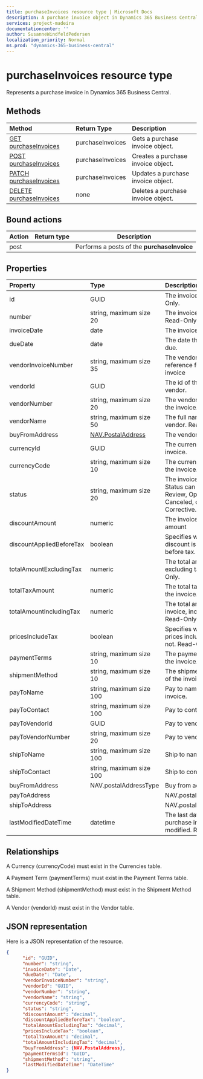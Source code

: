 ```yaml
---
title: purchaseInvoices resource type | Microsoft Docs
description: A purchase invoice object in Dynamics 365 Business Central.
services: project-madeira
documentationcenter: ''
author: SusanneWindfeldPedersen
localization_priority: Normal
ms.prod: "dynamics-365-business-central"
---
```


# purchaseInvoices resource type
Represents a purchase invoice in Dynamics 365 Business Central. 


## Methods

| Method                                                             | Return Type    |Description                     |
|:-------------------------------------------------------------------|:---------------|:-------------------------------|
|[GET purchaseInvoices](../api/dynamics-purchaseinvoice-get.md)      |purchaseInvoices|Gets a purchase invoice object.|
|[POST purchaseInvoices](../api/dynamics-create-purchaseinvoice.md)  |purchaseInvoices|Creates a purchase invoice object.|
|[PATCH purchaseInvoices](../api/dynamics-purchaseinvoice-update.md) |purchaseInvoices|Updates a purchase invoice object.|
|[DELETE purchaseInvoices](../api/dynamics-purchaseinvoice-delete.md)|none            |Deletes a purchase invoice object.|

## Bound actions

|Action          |Return type   |Description         |
|----------------|--------------|--------------------|
|post| |Performs a posts of the **purchaseInvoice** |


## Properties

| Property              | Type              |Description                                                |
|:----------------------|:----------------------|:----------------------------------------------------------|
|id                     |GUID                   |The invoice ID. Read-Only.                                 |
|number                 |string, maximum size 20|The invoice number. Read-Only.                             |
|invoiceDate            |date                   |The invoice date                                           |
|dueDate                |date                   |The date the invoice is due.                               |
|vendorInvoiceNumber    |string, maximum size 35|The vendor sales order reference for the invoice           |
|vendorId               |GUID                   |The id of the invoice vendor.                              |
|vendorNumber           |string, maximum size 20|The vendor number for the invoice.                         |
|vendorName             |string, maximum size 50|The full name of the vendor. Read-Only.                    |
|buyFromAddress         |[NAV.PostalAddress](dynamics-complextypes.md)|The vendor's address.  |
|currencyId           |GUID|The currency Id for the invoice.                         |
|currencyCode           |string, maximum size 10|The currency code for the invoice.                         |
|status                 |string, maximum size 20|The invoice status. Status can be: Draft, In Review, Open, Paid, Canceled, or Corrective. Read-Only.|
|discountAmount         |numeric                |The invoice discount amount                                |
|discountAppliedBeforeTax|boolean               |Specifies whether the discount is applied before tax.      |
|totalAmountExcludingTax|numeric                |The total amount excluding tax. Read-Only.                 |
|totalTaxAmount         |numeric                |The total tax amount for the invoice. Read-Only.           |
|totalAmountIncludingTax|numeric                |The total amount for the invoice, including tax. Read-Only.|
|pricesIncludeTax       |boolean                |Specifies whether the prices include Tax or not. Read-Only.|
|paymentTerms           |string, maximum size 10|The payment terms of the invoice.                          |
|shipmentMethod         |string, maximum size 10|The shipment method of the invoice.                        |
|payToName|string, maximum size 100 |Pay to name of the invoice. |
|payToContact|string, maximum size 100 |Pay to contact|
|payToVendorId|GUID |Pay to vendor id. |
|payToVendorNumber|string, maximum size 20 |Pay to vendor number |
|shipToName|string, maximum size 100|Ship to name. |
|shipToContact|string, maximum size 100|Ship to contact. |
|buyFromAddress|NAV.postalAddressType |Buy from address. |
|payToAddress| |NAV.postalAddressType |Pay to address. |
|shipToAddress| |NAV.postalAddressType |Ship to address. |
|lastModifiedDateTime   |datetime               |The last datetime the purchase invoice was modified. Read-Only.|


## Relationships
A Currency (currencyCode) must exist in the Currencies table.

A Payment Term (paymentTerms) must exist in the Payment Terms table.

A Shipment Method (shipmentMethod) must exist in the Shipment Method table.

A Vendor (vendorId) must exist in the Vendor table.

## JSON representation

Here is a JSON representation of the resource.


```json
{
      "id": "GUID",
      "number": "string",
      "invoiceDate": "Date",
      "dueDate": "Date",
      "vendorInvoiceNumber": "string",
      "vendorId": "GUID",
      "vendorNumber": "string",
      "vendorName": "string",
      "currencyCode": "string",
      "status": "string",
      "discountAmount": "decimal",
      "discountAppliedBeforeTax": "boolean",
      "totalAmountExcludingTax": "decimal",
      "pricesIncludeTax": "boolean",
      "totalTaxAmount": "decimal",
      "totalAmountIncludingTax": "decimal",
      "buyFromAddress": {NAV.PostalAddress},
      "paymentTermsId": "GUID",
      "shipmentMethod": "string",
      "lastModifiedDateTime": "DateTime"
}
```
